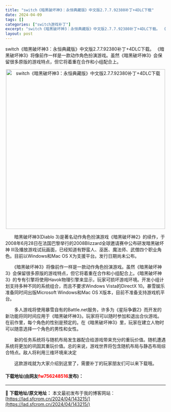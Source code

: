 ```yaml
---
title: "switch《暗黑破坏神3：永恒典藏版》中文版2.7.7.92380补丁+4DLC下载"
date: 2024-04-09
tags: []
categories: ["switch游戏补丁"]
excerpt: "switch《暗黑破坏神3：永恒典藏版》中文版2.7.7.92380补丁+4DLC下载。 《暗黑破坏神3》将像前作一样是一款动作角色扮演游戏。虽然《暗黑破坏神3》会保留很多原版的游戏特点，但它将着重在合作和小组配合上。 　　暗黑破坏神3(Diablo 3)是著名动作角色扮演游戏《暗黑破坏神2》的续作&hellip;"
layout: post
---
```


 <p>switch《暗黑破坏神3：永恒典藏版》中文版2.7.7.92380补丁+4DLC下载。 《暗黑破坏神3》将像前作一样是一款动作角色扮演游戏。虽然《暗黑破坏神3》会保留很多原版的游戏特点，但它将着重在合作和小组配合上。</p> <p align="center"><img align="" border="0" src="https://lad.sfcrom.cn/wp-content/uploads/2024/04/20240409_661551acdb683.webp" width="500" alt="switch《暗黑破坏神3：永恒典藏版》中文版2.7.7.92380补丁+4DLC下载" /></p> <p>　　暗黑破坏神3(Diablo 3)是著名动作角色扮演游戏《暗黑破坏神2》的续作，于2008年6月28日在法国巴黎举行的2008Blizzard全球邀请赛中公布研发暗黑破坏神 III及播放游戏试玩画面，已经知道有野蛮人、巫医、魔法师、武僧四个职业角色。目前以Windows和Mac OS X为支援平台。发行日期尚未公布。</p> <p>　　《暗黑破坏神3》将像前作一样是一款动作角色扮演游戏。虽然《暗黑破坏神3》会保留很多原版的游戏特点，但它将着重在合作和小组配合上。《暗黑破坏神3》的专有引擎将使用Havok物理引擎来显示，玩家可损坏游戏环境。开发小组计划支持多种不同的系统组合，而且不要求Windows Vista的DirectX 10。暴雪娱乐准备同时间出版Microsoft Windows和Mac OS X版本，目前不准备支持游戏机平台。</p> <p>　　多人游戏将使用暴雪自有的Battle.net服务，许多为《星际争霸2》而开发的新功能将同时间应用于《暗黑破坏神3》。玩家将可以随时参加和退出合伙游戏。在前作里，每个角色的性别是预定的。在《暗黑破坏神3》里，玩家在建立人物时可以随意选择一个角色的男性和女性。</p> <p>　　新的任务系统将与随机布局发生器配合给游戏带来充分的重玩价值。随机遭遇系统将更加的巩固其重玩价值。总的来说，游戏世界将包含随机布局与静态布局综合特点。敌人将利用三维环境来决定</p> <p>　　这款游戏就为大家介绍到这里了，需要补丁的玩家朋友们可以来下载哦。</p> <p><h4>下载地址(由网友<font color="red">fw756248516</font>发布)：</h4></p> 

---
📖 **下载地址/原文地址：** 本文最初发布于我的博客网站：[https://lad.sfcrom.cn/2024/04/143215/](https://lad.sfcrom.cn/2024/04/143215/)
